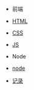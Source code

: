 * 前端
 * [HTML](前端/html/index.md)
 * [CSS](前端/css/index.md)
 * [JS](前端/js/index.md)

* Node
 * [node](node/index.md)

* [记录](diary/index.md)